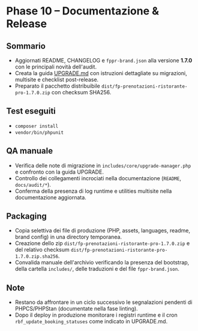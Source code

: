 # Phase 10 – Documentazione & Release

## Sommario
- Aggiornati README, CHANGELOG e `fppr-brand.json` alla versione **1.7.0** con le principali novità dell'audit.
- Creata la guida [UPGRADE.md](../../UPGRADE.md) con istruzioni dettagliate su migrazioni, multisite e checklist post-release.
- Preparato il pacchetto distribuibile `dist/fp-prenotazioni-ristorante-pro-1.7.0.zip` con checksum SHA256.

## Test eseguiti
- `composer install`
- `vendor/bin/phpunit`

## QA manuale
- Verifica delle note di migrazione in `includes/core/upgrade-manager.php` e confronto con la guida UPGRADE.
- Controllo dei collegamenti incrociati nella documentazione (`README`, `docs/audit/*`).
- Conferma della presenza di log runtime e utilities multisite nella documentazione aggiornata.

## Packaging
- Copia selettiva dei file di produzione (PHP, assets, languages, readme, brand config) in una directory temporanea.
- Creazione dello zip `dist/fp-prenotazioni-ristorante-pro-1.7.0.zip` e del relativo checksum `dist/fp-prenotazioni-ristorante-pro-1.7.0.zip.sha256`.
- Convalida manuale dell'archivio verificando la presenza del bootstrap, della cartella `includes/`, delle traduzioni e del file `fppr-brand.json`.

## Note
- Restano da affrontare in un ciclo successivo le segnalazioni pendenti di PHPCS/PHPStan (documentate nella fase linting).
- Dopo il deploy in produzione monitorare i registri runtime e il cron `rbf_update_booking_statuses` come indicato in UPGRADE.md.
